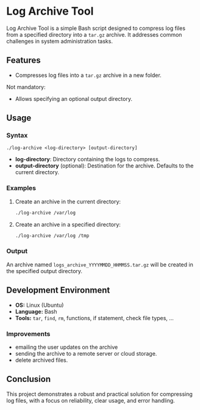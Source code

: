 # Log Archive Tool

Log Archive Tool is a simple Bash script designed to compress log files from a specified directory into a `tar.gz` archive. It addresses common challenges in system administration tasks.

## Features
- Compresses log files into a `tar.gz` archive in a new folder.

Not mandatory:
- Allows specifying an optional output directory.

## Usage
### Syntax
```
./log-archive <log-directory> [output-directory]
```
- **log-directory**: Directory containing the logs to compress.
- **output-directory** (optional): Destination for the archive. Defaults to the current directory.

### Examples
1. Create an archive in the current directory:
   ```bash
   ./log-archive /var/log
   ```
2. Create an archive in a specified directory:
   ```bash
   ./log-archive /var/log /tmp
   ```

### Output
An archive named `logs_archive_YYYYMMDD_HHMMSS.tar.gz` will be created in the specified output directory.

## Development Environment
- **OS:** Linux (Ubuntu)
- **Language:** Bash
- **Tools:** `tar`, `find`, `rm`, functions, if statement, check file types, ...

### Improvements
- emailing the user updates on the archive
- sending the archive to a remote server or cloud storage.
- delete archived files.

## Conclusion
This project demonstrates a robust and practical solution for compressing log files, with a focus on reliability, clear usage, and error handling.